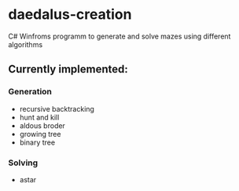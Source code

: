 # daedalus-creation
 C# Winfroms programm to generate and solve mazes using different algorithms

## Currently implemented:
### Generation
- recursive backtracking
- hunt and kill
- aldous broder
- growing tree
- binary tree
### Solving
- astar

